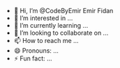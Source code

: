 - 👋 Hi, I’m @CodeByEmir Emir Fidan
- 👀 I’m interested in ...
- 🌱 I’m currently learning ...
- 💞️ I’m looking to collaborate on ...
- 📫 How to reach me ...
- 😄 Pronouns: ...
- ⚡ Fun fact: ...

<!---
CodeByEmir/CodeByEmir is a ✨ special ✨ repository because its `README.md` (this file) appears on your GitHub profile.
You can click the Preview link to take a look at your changes.
--->
